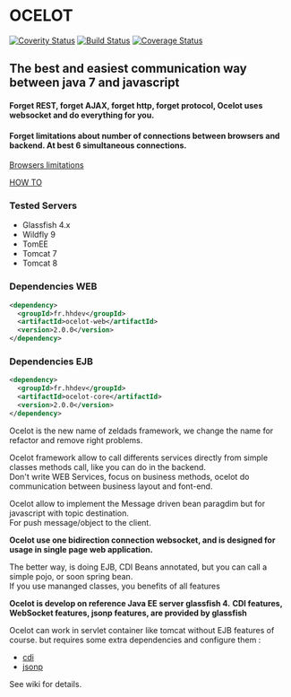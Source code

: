 # OCELOT
[![Coverity Status](https://scan.coverity.com/projects/5757/badge.svg)](https://scan.coverity.com/projects/5757)
[![Build Status](https://travis-ci.org/hhdevelopment/ocelot.svg?branch=master)](https://travis-ci.org/hhdevelopment/ocelot)
[![Coverage Status](https://coveralls.io/repos/hhdevelopment/ocelot/badge.svg?branch=master&service=github)](https://coveralls.io/github/hhdevelopment/ocelot?branch=master)

## The best and easiest communication way between java 7 and javascript
#### Forget REST, forget AJAX, forget http, forget protocol, Ocelot uses websocket and do everything for you.

#### Forget limitations about number of connections between browsers and backend. At best 6 simultaneous connections.

[Browsers limitations](http://webdebug.net/2013/12/browser-connection-limit)

[HOW TO](https://github.com/hhdevelopment/ocelot/wiki/howto)

### Tested Servers
 - Glassfish 4.x  
 - Wildfly 9
 - TomEE
 - Tomcat 7
 - Tomcat 8

### Dependencies WEB
```xml
<dependency>
  <groupId>fr.hhdev</groupId>
  <artifactId>ocelot-web</artifactId>
  <version>2.0.0</version>
</dependency>
```

### Dependencies EJB
```xml
<dependency>
  <groupId>fr.hhdev</groupId>
  <artifactId>ocelot-core</artifactId>
  <version>2.0.0</version>
</dependency>
```

Ocelot is the new name of zeldads framework, we change the name for refactor and remove right problems.

Ocelot framework allow to call differents services directly from simple classes methods call, like you can do in the backend.   
Don't write WEB Services, focus on business methods, ocelot do communication between business layout and font-end.

Ocelot allow to implement the Message driven bean paragdim but for javascript with topic destination.   
For push message/object to the client.

**Ocelot use one bidirection connection websocket, and is designed for usage in  single page web application.**

The better way, is doing EJB, CDI Beans annotated, but you can call a simple pojo, or soon spring bean.   
If you use mananged classes, you benefits of all features

**Ocelot is develop on reference Java EE server glassfish 4.**
**CDI features, WebSocket features, jsonp features, are provided by glassfish**  

Ocelot can work in servlet container like tomcat without EJB features of course. but requires some extra dependencies and configure them :
 - [cdi](http://docs.jboss.org/weld/reference/1.0.0/en-US/html/environments.html)
 - [jsonp](https://jsonp.java.net/) 

See wiki for details.


